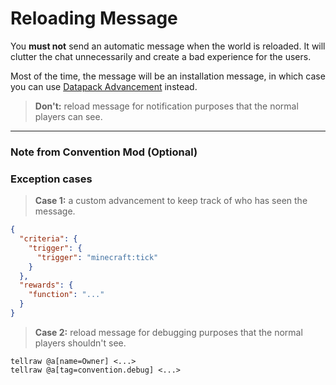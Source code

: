# Reloading Message

You **must not** send an automatic message when the world is reloaded. It will clutter the chat unnecessarily and create a bad experience for the users.

Most of the time, the message will be an installation message, in which case you can use [Datapack Advancement](../conventions/datapack_advancement.md) instead.

> **Don't:** reload message for notification purposes that the normal players can see.

--------------------

### **Note from Convention Mod (Optional)**

### **Exception cases**

> **Case 1:** a custom advancement to keep track of who has seen the message.
```json
{
  "criteria": {
    "trigger": {
      "trigger": "minecraft:tick"
    }
  },
  "rewards": {
    "function": "..."
  }
}
```
> **Case 2:** reload message for debugging purposes that the normal players shouldn't see.

```mcfunction
tellraw @a[name=Owner] <...>
tellraw @a[tag=convention.debug] <...>
```